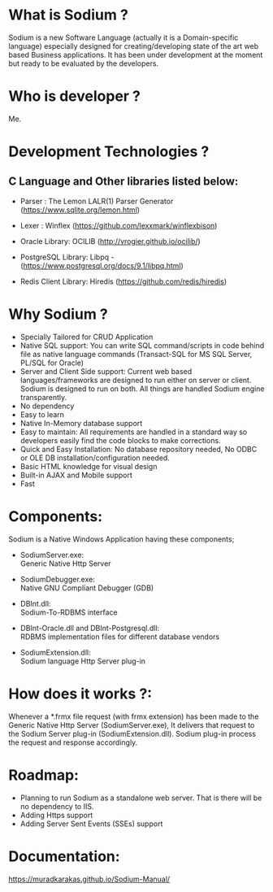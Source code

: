 
# What is Sodium ?
 
   Sodium is a new Software Language (actually it is a Domain-specific language) especially designed for creating/developing state of the art web based Business applications. It has been under development at the moment but ready to be evaluated by the developers.

# Who is developer ?

   Me.

# Development Technologies ?

  C Language and Other libraries listed below:
  --------
  - Parser  :
     The Lemon LALR(1) Parser Generator (https://www.sqlite.org/lemon.html)

  - Lexer   :
     Winflex (https://github.com/lexxmark/winflexbison)

  - Oracle Library:
     OCILIB (http://vrogier.github.io/ocilib/)

  - PostgreSQL Library: 
     Libpq - (https://www.postgresql.org/docs/9.1/libpq.html)

  - Redis Client Library:
     Hiredis (https://github.com/redis/hiredis)

# Why Sodium ? 

  * Specially Tailored for CRUD Application
  * Native SQL support: 
    You can write SQL command/scripts in code behind file as native language commands (Transact-SQL for MS SQL Server, PL/SQL for Oracle)
  * Server and Client Side support: 
    Current web based languages/frameworks are designed to run either on server or client. Sodium is designed to run on both. All things are handled Sodium engine transparently.
  *  No dependency
  * Easy to learn 
  * Native In-Memory database support
  * Easy to maintain: All requirements are handled in a standard way so developers easily find the code blocks to make corrections.
  * Quick and Easy Installation: No database repository needed, No ODBC or OLE DB installation/configuration needed.
  * Basic HTML knowledge for visual design
  * Built-in AJAX and Mobile support
  * Fast
  
# Components:
  
  Sodium is a Native Windows Application having these components;
  * SodiumServer.exe: <br>
    Generic Native Http Server
    
  * SodiumDebugger.exe: <br>
    Native GNU Compliant Debugger (GDB) 
    
  * DBInt.dll: <br>
    Sodium-To-RDBMS interface

  * DBInt-Oracle.dll and DBInt-Postgresql.dll: <br>
    RDBMS implementation files for different database vendors
  
  * SodiumExtension.dll: <br>
    Sodium language Http Server plug-in
    
# How does it works ?:

  Whenever a *.frmx file request (with frmx extension) has been made to the Generic Native Http Server (SodiumServer.exe), It delivers that request to the Sodium Server plug-in (SodiumExtension.dll). Sodium plug-in process the request and response accordingly. 
  
# Roadmap: 

  * Planning to run Sodium as a standalone web server. That is there will be no dependency to IIS. 
  * Adding Https support
  * Adding Server Sent Events (SSEs) support

# Documentation:

 https://muradkarakas.github.io/Sodium-Manual/
